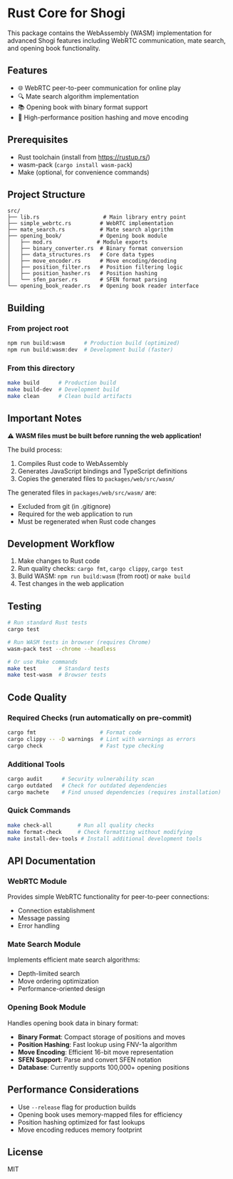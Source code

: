 # Rust Core for Shogi

This package contains the WebAssembly (WASM) implementation for advanced Shogi features including WebRTC communication, mate search, and opening book functionality.

## Features

- 🌐 WebRTC peer-to-peer communication for online play
- 🔍 Mate search algorithm implementation
- 📚 Opening book with binary format support
- 🎯 High-performance position hashing and move encoding

## Prerequisites

- Rust toolchain (install from https://rustup.rs/)
- wasm-pack (`cargo install wasm-pack`)
- Make (optional, for convenience commands)

## Project Structure

```
src/
├── lib.rs                    # Main library entry point
├── simple_webrtc.rs         # WebRTC implementation
├── mate_search.rs           # Mate search algorithm
├── opening_book/            # Opening book module
│   ├── mod.rs              # Module exports
│   ├── binary_converter.rs  # Binary format conversion
│   ├── data_structures.rs   # Core data types
│   ├── move_encoder.rs      # Move encoding/decoding
│   ├── position_filter.rs   # Position filtering logic
│   ├── position_hasher.rs   # Position hashing
│   └── sfen_parser.rs       # SFEN format parsing
└── opening_book_reader.rs   # Opening book reader interface
```

## Building

### From project root
```bash
npm run build:wasm      # Production build (optimized)
npm run build:wasm:dev  # Development build (faster)
```

### From this directory
```bash
make build      # Production build
make build-dev  # Development build
make clean      # Clean build artifacts
```

## Important Notes

⚠️ **WASM files must be built before running the web application!**

The build process:
1. Compiles Rust code to WebAssembly
2. Generates JavaScript bindings and TypeScript definitions
3. Copies the generated files to `packages/web/src/wasm/`

The generated files in `packages/web/src/wasm/` are:
- Excluded from git (in .gitignore)
- Required for the web application to run
- Must be regenerated when Rust code changes

## Development Workflow

1. Make changes to Rust code
2. Run quality checks: `cargo fmt`, `cargo clippy`, `cargo test`
3. Build WASM: `npm run build:wasm` (from root) or `make build`
4. Test changes in the web application

## Testing

```bash
# Run standard Rust tests
cargo test

# Run WASM tests in browser (requires Chrome)
wasm-pack test --chrome --headless

# Or use Make commands
make test       # Standard tests
make test-wasm  # Browser tests
```

## Code Quality

### Required Checks (run automatically on pre-commit)
```bash
cargo fmt                    # Format code
cargo clippy -- -D warnings  # Lint with warnings as errors
cargo check                  # Fast type checking
```

### Additional Tools
```bash
cargo audit      # Security vulnerability scan
cargo outdated   # Check for outdated dependencies
cargo machete    # Find unused dependencies (requires installation)
```

### Quick Commands
```bash
make check-all        # Run all quality checks
make format-check     # Check formatting without modifying
make install-dev-tools # Install additional development tools
```

## API Documentation

### WebRTC Module
Provides simple WebRTC functionality for peer-to-peer connections:
- Connection establishment
- Message passing
- Error handling

### Mate Search Module
Implements efficient mate search algorithms:
- Depth-limited search
- Move ordering optimization
- Performance-oriented design

### Opening Book Module
Handles opening book data in binary format:
- **Binary Format**: Compact storage of positions and moves
- **Position Hashing**: Fast lookup using FNV-1a algorithm
- **Move Encoding**: Efficient 16-bit move representation
- **SFEN Support**: Parse and convert SFEN notation
- **Database**: Currently supports 100,000+ opening positions

## Performance Considerations

- Use `--release` flag for production builds
- Opening book uses memory-mapped files for efficiency
- Position hashing optimized for fast lookups
- Move encoding reduces memory footprint

## License

MIT